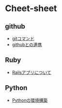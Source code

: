 # Cheet-sheet

## github
- [gitコマンド](github/push.md)
- [githubとの連携](github/combinationGitHub.md)

## Ruby
- [Railsアプリについて](ruby/rails.md)

## Python
- [Pythonの環境構築](python/python.md)
